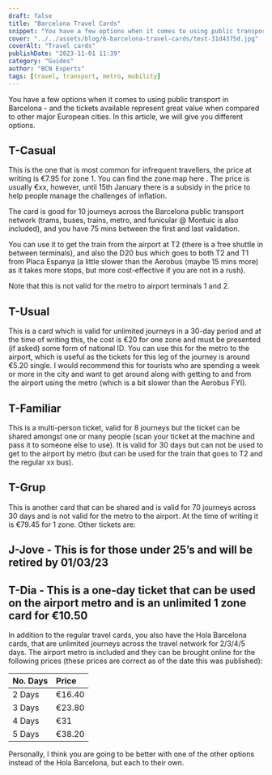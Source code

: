 ```yaml
---
draft: false
title: "Barcelona Travel Cards"
snippet: "You have a few options when it comes to using public transport in Barcelona - and the tickets available represent great value when compared to other major European cities"
cover: "../../assets/blog/6-barcelona-travel-cards/test-31d4375d.jpg"
coverAlt: "Travel cards"
publishDate: "2023-11-01 11:39"
category: "Guides"
author: "BCN Experts"
tags: [travel, transport, metro, mobility]
---
```


You have a few options when it comes to using public transport in Barcelona - and the tickets available represent great value when compared to other major European cities. In this article, we will give you different options.

## T-Casual 

This is the one that is most common for infrequent travellers, the price at writing is €7.95 for zone 1. You can find the zone map here . The price is usually €xx, however, until 15th January there is a subsidy in the price to help people manage the challenges of inflation.

The card is good for 10 journeys across the Barcelona public transport network (trams, buses, trains, metro, and funicular @ Montuic is also included), and you have 75 mins between the first and last validation.

You can use it to get the train from the airport at T2 (there is a free shuttle in between terminals), and also the D20 bus which goes to both T2 and T1 from Placa Espanya (a little slower than the Aerobus (maybe 15 mins more) as it takes more stops, but more cost-effective if you are not in a rush).

Note that this is not valid for the metro to airport terminals 1 and 2.

## T-Usual 

This is a card which is valid for unlimited journeys in a 30-day period and at the time of writing this, the cost is €20 for one zone and must be presented (if asked) some form of national ID.
You can use this for the metro to the airport, which is useful as the tickets for this leg of the journey is around €5.20 single. I would recommend this for tourists who are spending a week or more in the city and want to get around along with getting to and from the airport using the metro (which is a bit slower than the Aerobus FYI).

## T-Familiar 

This is a multi-person ticket, valid for 8 journeys but the ticket can be shared amongst one or many people (scan your ticket at the machine and pass it to someone else to use). It is valid for 30 days but can not be used to get to the airport by metro (but can be used for the train that goes to T2 and the regular xx bus).

## T-Grup 

This is another card that can be shared and is valid for 70 journeys across 30 days and is not valid for the metro to the airport. At the time of writing it is €79.45 for 1 zone.
Other tickets are:

## J-Jove - This is for those under 25’s and will be retired by 01/03/23

## T-Dia - This is a one-day ticket that can be used on the airport metro and is an unlimited 1 zone card for €10.50

In addition to the regular travel cards, you also have the Hola Barcelona  cards, that are unlimited journeys across the travel network for 2/3/4/5 days. The airport metro is included and they can be brought online for the following prices (these prices are correct as of the date this was published):

| No. Days | Price  |
| :------- | :----- |
| 2 Days   | €16.40 |
| 3 Days   | €23.80 |
| 4 Days   | €31    |
| 5 Days   | €38.20 |


Personally, I think you are going to be better with one of the other options instead of the Hola Barcelona, but each to their own.
